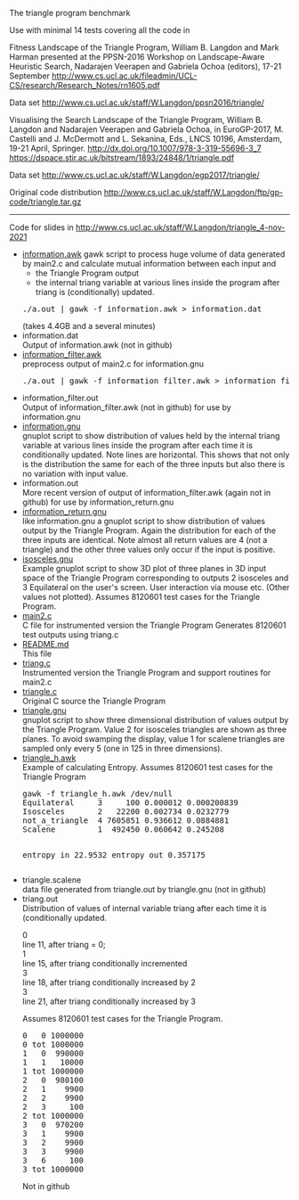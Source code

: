 The triangle program benchmark

Use with minimal 14 tests covering all the code in

Fitness Landscape of the Triangle Program,
William B. Langdon and Mark Harman 
presented at the PPSN-2016 Workshop on Landscape-Aware Heuristic Search,
Nadarajen Veerapen and Gabriela Ochoa (editors), 17-21 September
http://www.cs.ucl.ac.uk/fileadmin/UCL-CS/research/Research_Notes/rn1605.pdf

Data set http://www.cs.ucl.ac.uk/staff/W.Langdon/ppsn2016/triangle/


Visualising the Search Landscape of the Triangle Program,
William B. Langdon and Nadarajen Veerapen and Gabriela Ochoa, in
EuroGP-2017, M. Castelli and J. McDermott and L. Sekanina, Eds.,
LNCS 10196, Amsterdam, 19-21 April, Springer. 
http://dx.doi.org/10.1007/978-3-319-55696-3_7
https://dspace.stir.ac.uk/bitstream/1893/24848/1/triangle.pdf

Data set http://www.cs.ucl.ac.uk/staff/W.Langdon/egp2017/triangle/

Original code distribution http://www.cs.ucl.ac.uk/staff/W.Langdon/ftp/gp-code/triangle.tar.gz

<p>
<hr>
<P>
Code for slides in 
<a href="http://www.cs.ucl.ac.uk/staff/W.Langdon/triangle_4-nov-2021">
http://www.cs.ucl.ac.uk/staff/W.Langdon/triangle_4-nov-2021</a>
<UL>
<li><a href="information.awk">information.awk</a>
gawk script to process huge volume of data generated by main2.c
and calculate mutual information between each input and
<UL>
<li>the Triangle Program output
<li>the internal triang variable at various lines inside the program
after triang is (conditionally) updated.
</UL>
<pre>
./a.out | gawk -f information.awk > information.dat
</pre>(takes 4.4GB and a several minutes)

<li>information.dat
<br>
Output of information.awk (not in github)

<li><a href="information_filter.awk">information_filter.awk</a>
<br>preprocess output of main2.c for information.gnu
<pre>
./a.out | gawk -f information_filter.awk > information_filter.out
</pre>

<li>information_filter.out
<br>
Output of information_filter.awk (not in github) for use by information.gnu

<li><a href="information.gnu">information.gnu</a>
<br>gnuplot script to show distribution of values held by
the internal triang variable at various lines inside the program
after each time it is conditionally updated.
Note lines are horizontal. 
This shows that not only is
the distribution the same for each of the three inputs
but also there is
no variation with input value.

<li>information.out
<br>
More recent version of output of information_filter.awk 
(again not in github) for use by information_return.gnu

<li><a href="information_return.gnu">information_return.gnu</a>
<br>like information.gnu
a gnuplot script to show distribution of values output by
the Triangle Program.
Again the distribution for each of the three inputs are
identical.
Note almost all return values are 4 (not a triangle)
and the other three values only occur if the input is positive.


<li><a href="isosceles.gnu">isosceles.gnu</a>
<br>Example gnuplot script to show 3D plot of three planes in 3D input space of
the Triangle Program corresponding to outputs
2 isosceles and 3 Equilateral
on the user's screen.
User interaction via mouse etc.
(Other values not plotted).
Assumes 8120601 test cases for the Triangle Program.

<li><a href="main2.c">main2.c</a>
<br>C file for instrumented version the Triangle Program
Generates 8120601 test outputs using triang.c

<!-- li main.c not uploaded to reduce confusion with main2.c
Tiny test hardness to run the Triangle Program in triangle.c
for all input values between -100 and +100
(total 8120601 test cases) !-->

<li><a href="README.md">README.md</a>
<br>This file

<li><a href="triang.c">triang.c</a>
<br>Instrumented version the Triangle Program and support routines for main2.c

<li><a href="triangle.c">triangle.c</a>
<br>Original C source the Triangle Program

<li><a href="triangle.gnu">triangle.gnu</a>
<br>gnuplot script to show three dimensional
distribution of values output by the Triangle Program.
Value 2 for isosceles triangles are shown as three planes.
To avoid swamping the display, value 1 for scalene triangles are 
sampled only every 5 (one in 125 in three dimensions).

<li><a href="triangle_h.awk">triangle_h.awk</a>
<br>Example of calculating Entropy.
Assumes 8120601 test cases for the Triangle Program
<pre>
gawk -f triangle_h.awk /dev/null
Equilateral     3     100 0.000012 0.000200839
Isosceles       2   22200 0.002734 0.0232779
not_a_triangle  4 7605851 0.936612 0.0884881
Scalene         1  492450 0.060642 0.245208

entropy in 22.9532     entropy out 0.357175</pre>

<li>triangle.scalene
<br>data file generated from triangle.out by triangle.gnu
(not in github)

<li>triang.out
<br>Distribution of values of internal variable triang
after each time it is (conditionally updated.
<dl>
<dt>0</dt>line 11, after triang = 0;
<dt>1</dt>line 15, after triang conditionally incremented
<dt>3</dt>line 18, after triang conditionally increased by 2
<dt>3</dt>line 21, after triang conditionally increased by 3
</dl>
Assumes 8120601 test cases for the Triangle Program.
<pre>
0   0 1000000
0 tot 1000000
1   0  990000
1   1   10000
1 tot 1000000
2   0  980100
2   1    9900
2   2    9900
2   3     100
2 tot 1000000
3   0  970200
3   1    9900
3   2    9900
3   3    9900
3   6     100
3 tot 1000000
</pre>
Not in github
</ul>
